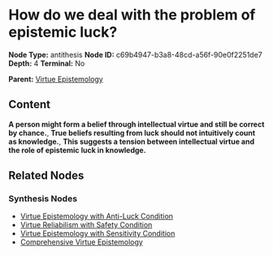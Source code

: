 # How do we deal with the problem of epistemic luck?

**Node Type:** antithesis
**Node ID:** c69b4947-b3a8-48cd-a56f-90e0f2251de7
**Depth:** 4
**Terminal:** No

**Parent:** [Virtue Epistemology](virtue-epistemology-synthesis-67d92b72-892d-440c-b7c1-85ff04a6215b.md)

## Content

**A person might form a belief through intellectual virtue and still be correct by chance.**, **True beliefs resulting from luck should not intuitively count as knowledge.**, **This suggests a tension between intellectual virtue and the role of epistemic luck in knowledge.**

## Related Nodes

### Synthesis Nodes

- [Virtue Epistemology with Anti-Luck Condition](virtue-epistemology-with-anti-luck-condition-synthesis-a1ea4804-76c8-41cb-8b59-70ccdcf2c1ff.md)
- [Virtue Reliabilism with Safety Condition](virtue-reliabilism-with-safety-condition-synthesis-06971e70-66d0-483e-be56-083418921062.md)
- [Virtue Epistemology with Sensitivity Condition](virtue-epistemology-with-sensitivity-condition-synthesis-be81e926-ee6b-4a36-ab8a-9841bfb7156f.md)
- [Comprehensive Virtue Epistemology](comprehensive-virtue-epistemology-synthesis-e5c49164-2782-4e3e-ba0c-e56a04957c98.md)
